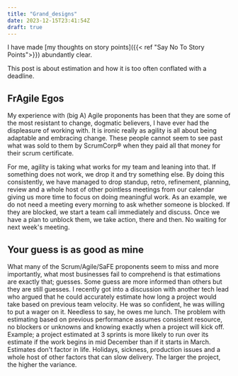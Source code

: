 ```yaml
---
title: "Grand_designs"
date: 2023-12-15T23:41:54Z
draft: true
---
```


I have made [my thoughts on story points]({{< ref "Say No To Story Points">}}) abundantly clear.

This post is about estimation and how it is too often conflated with a deadline.

## FrAgile Egos

My experience with (big A) Agile proponents has been that they are some of the most resistant to change, dogmatic believers, I have ever had the
displeasure of working with. It is ironic really as agility is all about being adaptable and embracing change. These people cannot seem to see
past what was sold to them by ScrumCorp® when they paid all that money for their scrum certificate.

For me, agility is taking what works for my team and leaning into that. If something does not work, we drop it and try something else. By doing
this consistently, we have managed to drop standup, retro, refinement, planning, review and a whole host of other pointless meetings from our calendar
giving us more time to focus on doing meaningful work. As an example, we do not need a meeting every morning to ask whether someone is blocked.
If they are blocked, we start a team call immediately and discuss. Once we have a plan to unblock them, we take action, there and then. No waiting
for next week's meeting.

## Your guess is as good as mine

What many of the Scrum/Agile/SaFE proponents seem to miss and more importantly, what most businesses fail to comprehend is that estimations are 
exactly that; guesses. Some guess are more informed than others but they are still guesses. I recently got into a discussion with another tech lead
who argued that he could accurately estimate how long a project would take based on previous team velocity. He was so confident, he was willing to put a wager on it.
Needless to say, he owes me lunch. The problem with estimating based on previous performance assumes consistent resource, no blockers or unknowns
and knowing exactly when a project will kick off. Example; a project estimated at 3 sprints is more likely to run over its estimate if the work begins
in mid December than if it starts in March. Estimates don't factor in life. Holidays, sickness, production issues and a whole host of other factors 
that can slow delivery. The larger the project, the higher the variance.
